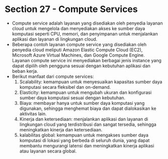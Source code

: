 # Section 27 - Compute Services
- Compute service adalah layanan yang disediakan oleh penyedia layanan cloud untuk mengelola dan menyediakan akses ke sumber daya komputasi seperti CPU, memori, dan penyimpanan untuk menjalankan aplikasi dan layanan di lingkungan cloud.
- Beberapa contoh layanan compute service yang disediakan oleh penyedia cloud meliputi Amazon Elastic Compute Cloud (EC2), Microsoft Azure Virtual Machines, dan Google Compute Engine. Layanan compute service ini menyediakan berbagai jenis instance yang dapat dipilih oleh pengguna sesuai dengan kebutuhan aplikasi dan beban kerja.
- Berikut manfaat dari compute services:
    1. Scalability: kemampuan untuk menyesuaikan kapasitas sumber daya komputasi secara fleksibel dan on-demand.
    2. Elasticity: kemampuan untuk mengubah ukuran dan konfigurasi sumber daya komputasi sesuai dengan kebutuhan.
    3. Biaya: membayar hanya untuk sumber daya komputasi yang digunakan, sehingga menghemat biaya dan dapat dialokasikan ke aktivitas lain.
    4. Kinerja dan ketersediaan: menjalankan aplikasi dan layanan di lingkungan cloud yang terdistribusi dan sangat tersedia, sehingga meningkatkan kinerja dan ketersediaan.
    5. kalabilitas global: kemampuan untuk mengakses sumber daya komputasi di lokasi yang berbeda di seluruh dunia, yang dapat membantu mengurangi latensi dan meningkatkan kinerja aplikasi atau layanan secara global.
